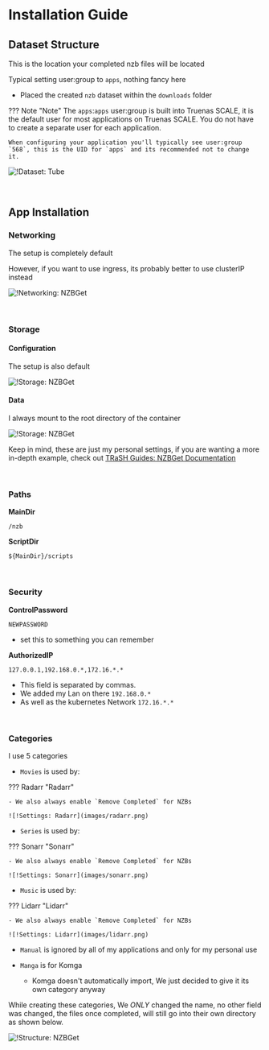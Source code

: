 # Installation Guide

## Dataset Structure

This is the location your completed nzb files will be located

Typical setting user:group to `apps`, nothing fancy here

- Placed the created `nzb` dataset within the `downloads` folder

??? Note "Note"
The `apps`:`apps` user:group is built into Truenas SCALE, it is the default user for most applications on Truenas SCALE. You do not have to create a separate user for each application.

    When configuring your application you'll typically see user:group `568`, this is the UID for `apps` and its recommended not to change it.

![!Dataset: Tube](images/dataset.png)

<br />

## App Installation

### Networking

The setup is completely default

However, if you want to use ingress, its probably better to use clusterIP instead

![!Networking: NZBGet](images/networking.png)

<br />

### Storage

#### Configuration

The setup is also default

![!Storage: NZBGet](images/storage_config.png)

#### Data

I always mount to the root directory of the container

![!Storage: NZBGet](images/storage_data.png)

Keep in mind, these are just my personal settings, if you are wanting a more in-depth example, check out [TRaSH Guides: NZBGet Documentation](https://trash-guides.info/Downloaders/NZBGet/Basic-Setup/)

<br />

### Paths

**MainDir**

```
/nzb
```

**ScriptDir**

```
${MainDir}/scripts
```

<br />

### Security

**ControlPassword**

```
NEWPASSWORD
```

- set this to something you can remember

**AuthorizedIP**

```
127.0.0.1,192.168.0.*,172.16.*.*
```

- This field is separated by commas.
- We added my Lan on there `192.168.0.*`
- As well as the kubernetes Network `172.16.*.*`

<br />

### Categories

I use 5 categories

- `Movies` is used by:

??? Radarr "Radarr"

    - We also always enable `Remove Completed` for NZBs

    ![!Settings: Radarr](images/radarr.png)

- `Series` is used by:

??? Sonarr "Sonarr"

    - We also always enable `Remove Completed` for NZBs

    ![!Settings: Sonarr](images/sonarr.png)

- `Music` is used by:

??? Lidarr "Lidarr"

    - We also always enable `Remove Completed` for NZBs

    ![!Settings: Lidarr](images/lidarr.png)

- `Manual` is ignored by all of my applications and only for my personal use

- `Manga` is for Komga
  - Komga doesn't automatically import, We just decided to give it its own category anyway

While creating these categories, We _ONLY_ changed the name, no other field was changed, the files once completed, will still go into their own directory as shown below.

![!Structure: NZBGet](images/catagories_files.png)

<br />
